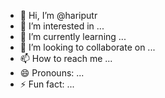 - 👋 Hi, I’m @hariputr
- 👀 I’m interested in ...
- 🌱 I’m currently learning ...
- 💞️ I’m looking to collaborate on ...
- 📫 How to reach me ...
- 😄 Pronouns: ...
- ⚡ Fun fact: ...

<!---
hariputr/hariputr is a ✨ special ✨ repository because its `README.md` (this file) appears on your GitHub profile.
You can click the Preview link to take a look at your changes.
--->

